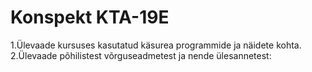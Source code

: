 # **Konspekt KTA-19E**
1.Ülevaade kursuses kasutatud käsurea programmide ja näidete kohta.
2.Ülevaade põhilistest võrguseadmetest ja nende ülesannetest:

